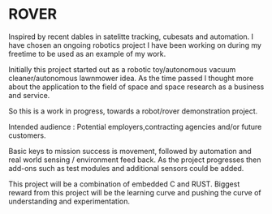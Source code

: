 # ROVER

Inspired by recent dables in satelitte tracking, cubesats and automation. I have chosen an ongoing robotics project I have been working on during my freetime to be used as an example of my work. 

Initially this project started out as a robotic toy/autonomous vacuum cleaner/autonomous lawnmower idea. As the time passed I thought more about the application to the field of space and space research as a business and service. 

So this is a work in progress, towards a robot/rover demonstration project. 

Intended audience : Potential employers,contracting agencies and/or future customers.

Basic keys to mission success is movement, followed by automation and real world sensing / environment feed back. As the project progresses then add-ons such as test modules and additional sensors could be added.

This project will be a combination of embedded C and RUST. Biggest reward from this project will be the learning curve and pushing the curve of understanding and experimentation. 
